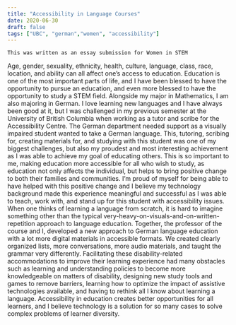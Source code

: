 ```yaml
---
title: "Accessibility in Language Courses"
date: 2020-06-30
draft: false
tags: ["UBC", "german","women", "accessibility"]
---
```


`This was written as an essay submission for Women in STEM`


Age, gender, sexuality, ethnicity, health, culture, language, class, race, location, and ability can all affect one’s access to education. Education is one of the most important parts of life, and I have been blessed to have the opportunity to pursue an education, and even more blessed to have the opportunity to study a STEM field. Alongside my major in Mathematics, I am also majoring in German. I love learning new languages and I have always been good at it, but I was challenged in my previous semester at the University of British Columbia when working as a tutor and scribe for the Accessibility Centre. The German department needed support as a visually impaired student wanted to take a German language. This, tutoring, scribing for, creating materials for, and studying with this student was one of my biggest challenges, but also my proudest and most interesting achievement as I was able to achieve my goal of educating others. This is so important to me, making education more accessible for all who wish to study, as education not only affects the individual, but helps to bring positive change to both their families and communities. I’m proud of myself for being able to have helped with this positive change and I believe my technology background made this experience meaningful and successful as I was able to teach, work with, and stand up for this student with accessibility issues. When one thinks of learning a language from scratch, it is hard to imagine something other than the typical very-heavy-on-visuals-and-on-written-repetition approach to language education. Together, the professor of the course and I, developed a new approach to German language education with a lot more digital materials in accessible formats. We created clearly organized lists, more conversations, more audio materials, and taught the grammar very differently. Facilitating these disability-related accommodations to improve their learning experience had many obstacles such as learning and understanding policies to become more knowledgeable on matters of disability, designing new study tools and games to remove barriers, learning how to optimize the impact of assistive technologies available, and having to rethink all I know about learning a language. Accessibility in education creates better opportunities for all learners, and I believe technology is a solution for so many cases to solve complex problems of learner diversity. 


